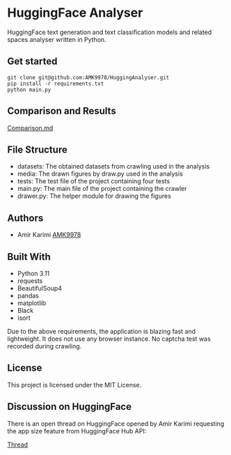 # HuggingFace Analyser

HuggingFace text generation and text classification models and related spaces analyser written in Python.

## Get started

```
git clone git@github.com:AMK9978/HuggingAnalyser.git
pip install -r requirements.txt
python main.py
```

## Comparison and Results

[Comparison.md](Comparison.md)

## File Structure

- datasets: The obtained datasets from crawling used in the analysis
- media: The drawn figures by draw.py used in the analysis
- tests: The test file of the project containing four tests
- main.py: The main file of the project containing the crawler
- drawer.py: The helper module for drawing the figures

## Authors

- Amir Karimi [AMK9978](https://github.com/amk9978)

## Built With

- Python 3.11
- requests
- BeautifulSoup4
- pandas
- matplotlib
- Black
- isort

Due to the above requirements, the application is blazing fast and lightweight.
It does not use any browser instance. No captcha test was recorded during crawling.

## License

This project is licensed under the MIT License.

## Discussion on HuggingFace

There is an open thread on HuggingFace opened by Amir Karimi requesting the app size feature from HuggingFace Hub API:

[Thread](https://discuss.huggingface.co/t/space-app-size-calculation/69588)
